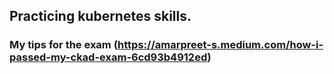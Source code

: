 ## Practicing kubernetes skills.

### My tips for the exam (https://amarpreet-s.medium.com/how-i-passed-my-ckad-exam-6cd93b4912ed)
